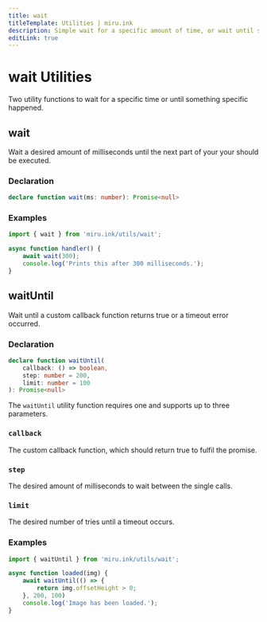 ```yaml
---
title: wait
titleTemplate: Utilities | miru.ink
description: Simple wait for a specific amount of time, or wait until something specific happens.
editLink: true
---
```


# wait Utilities

Two utility functions to wait for a specific time or until something specific happened.

## wait <Badge text="v0.1.0" />

Wait a desired amount of milliseconds until the next part of your your should be executed.

### Declaration

```ts
declare function wait(ms: number): Promise<null>
```

### Examples

```ts
import { wait } from 'miru.ink/utils/wait';

async function handler() {
    await wait(300);
    console.log('Prints this after 300 milliseconds.');
}
```

## waitUntil <Badge text="v0.1.0" />

Wait until a custom callback function returns true or a timeout error occurred.

### Declaration

```ts
declare function waitUntil(
    callback: () => boolean, 
    step: number = 200, 
    limit: number = 100
): Promise<null>
```

The `waitUntil` utility function requires one and supports up to three parameters.

### `callback`

The custom callback function, which should return true to fulfil the promise.

### `step`

The desired amount of milliseconds to wait between the single calls.

### `limit`

The desired number of tries until a timeout occurs.

### Examples

```ts
import { waitUntil } from 'miru.ink/utils/wait';

async function loaded(img) {
    await waitUntil(() => {
        return img.offsetHeight > 0;
    }, 200, 100)
    console.log('Image has been loaded.');
}
```
